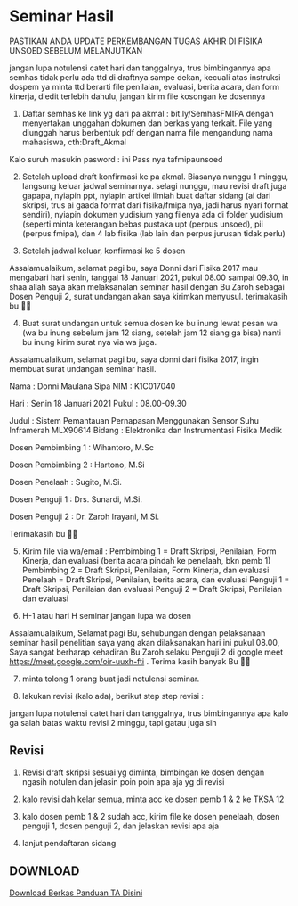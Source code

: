 # Seminar Hasil

PASTIKAN ANDA UPDATE PERKEMBANGAN TUGAS AKHIR DI FISIKA UNSOED SEBELUM MELANJUTKAN

jangan lupa notulensi catet hari dan tanggalnya, trus bimbingannya apa
semhas tidak perlu ada ttd di draftnya sampe dekan, kecuali atas instruksi dospem ya minta ttd berarti
file penilaian, evaluasi, berita acara, dan form kinerja, diedit terlebih dahulu, jangan kirim file kosongan ke dosennya

1. Daftar semhas ke link yg dari pa akmal : bit.ly/SemhasFMIPA
dengan menyertakan unggahan dokumen dan berkas yang terkait. File yang diunggah harus berbentuk pdf dengan nama file mengandung nama mahasiswa, cth:Draft_Akmal

Kalo suruh masukin pasword : ini 
Pass nya tafmipaunsoed

2. Setelah upload draft konfirmasi ke pa akmal. Biasanya nunggu 1 minggu, langsung keluar jadwal seminarnya. selagi nunggu, mau revisi draft juga gapapa, nyiapin ppt, nyiapin artikel ilmiah buat daftar sidang (ai dari skripsi, trus ai gaada format dari fisika/fmipa nya, jadi harus nyari format sendiri), nyiapin dokumen yudisium yang filenya ada di folder yudisium (seperti minta keterangan bebas pustaka upt (perpus unsoed), pii (perpus fmipa), dan 4 lab fisika (lab lain dan perpus jurusan tidak perlu)

3. Setelah jadwal keluar, konfirmasi ke 5 dosen

Assalamualaikum, selamat pagi bu, saya Donni dari Fisika 2017 mau mengabari hari senin, tanggal 18 Januari 2021, pukul 08.00 sampai 09.30, in shaa allah saya akan melaksanalan seminar hasil dengan Bu Zaroh sebagai Dosen Penguji 2, surat undangan akan saya kirimkan menyusul. terimakasih bu 🙏🏻

4. Buat surat undangan untuk semua dosen ke bu inung lewat pesan wa (wa bu inung sebelum jam 12 siang, setelah jam 12 siang ga bisa) nanti bu inung kirim surat nya via wa juga.

Assalamualaikum, selamat pagi bu, saya donni dari fisika 2017, ingin membuat surat undangan seminar hasil.

Nama : Donni Maulana Sipa
NIM : K1C017040

Hari : Senin 18 Januari 2021
Pukul : 08.00-09.30

Judul : Sistem Pemantauan Pernapasan Menggunakan Sensor Suhu Inframerah MLX90614
Bidang : Elektronika dan Instrumentasi Fisika Medik

Dosen Pembimbing 1 :
Wihantoro, M.Sc

Dosen Pembimbing 2 :
Hartono, M.Si

Dosen Penelaah :
Sugito, M.Si.

Dosen Penguji 1 :
Drs. Sunardi, M.Si.

Dosen Penguji 2 :
Dr. Zaroh Irayani, M.Si.

Terimakasih bu 🙏🏻

5. Kirim file via wa/email :
Pembimbing 1 = Draft Skripsi, Penilaian, Form Kinerja, dan evaluasi (berita acara pindah ke penelaah, bkn pemb 1)
Pembimbing 2 = Draft Skripsi, Penilaian, Form Kinerja, dan evaluasi
Penelaah = Draft Skripsi, Penilaian, berita acara, dan evaluasi
Penguji 1 = Draft Skripsi, Penilaian dan evaluasi
Penguji 2 = Draft Skripsi, Penilaian dan evaluasi

6. H-1 atau hari H seminar jangan lupa wa dosen

Assalamualaikum, Selamat pagi Bu, sehubungan dengan pelaksanaan seminar hasil penelitian saya yang akan dilaksanakan hari ini pukul 08.00, Saya sangat berharap kehadiran Bu Zaroh selaku Penguji 2 di google meet https://meet.google.com/oir-uuxh-fti . Terima kasih banyak Bu 🙏🏻

7. minta tolong 1 orang buat jadi notulensi seminar.

8. lakukan revisi (kalo ada), berikut step step revisi :

jangan lupa notulensi catet hari dan tanggalnya, trus bimbingannya apa
kalo ga salah batas waktu revisi 2 minggu, tapi gatau juga sih

## Revisi

1. Revisi draft skripsi sesuai yg diminta, bimbingan ke dosen dengan ngasih notulen dan jelasin poin poin apa aja yg di revisi

2. kalo revisi dah kelar semua, minta acc ke dosen pemb 1 & 2 ke TKSA 12

3. kalo dosen pemb 1 & 2 sudah acc, kirim file ke dosen penelaah, dosen penguji 1, dosen penguji 2, dan jelaskan revisi apa aja

4. lanjut pendaftaran sidang
 
 ## DOWNLOAD

[Download Berkas Panduan TA Disini](https://github.com/donnimsifa/panduanta2021/releases/download/Rilis/panduanta.zip)